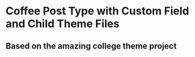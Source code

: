 # Coffee Post Type with Custom Field and Child Theme Files

## Based on the amazing college theme project
